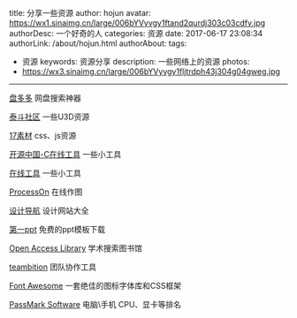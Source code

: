 title: 分享一些资源
author: hojun
avatar: https://wx1.sinaimg.cn/large/006bYVyvgy1ftand2qurdj303c03cdfv.jpg
authorDesc: 一个好奇的人
categories: 资源
date: 2017-06-17 23:08:34
authorLink: /about/hojun.html
authorAbout:
tags:
 - 资源
keywords: 资源分享
description: 一些网络上的资源
photos:
 - https://wx3.sinaimg.cn/large/006bYVyvgy1fljtrdph43j304g04gweg.jpg
---
[盘多多](http://www.panduoduo.net/) 网盘搜索神器

[泰斗社区](http://www.taidous.com/) 一些U3D资源

[17素材](http://www.17sucai.com/) css、js资源

[开源中国-C在线工具](http://tool.oschina.net/) 一些小工具

[在线工具](http://tool.lu/) 一些小工具

[ProcessOn](https://www.processon.com/) 在线作图

[设计导航](http://hao.shejidaren.com/) 设计网站大全

[第一ppt](http://www.1ppt.com/) 免费的ppt模板下载

[Open Access Library](http://www.oalib.com/) 学术搜索图书馆

[teambition](https://www.teambition.com/) 团队协作工具

[Font Awesome](http://fontawesome.dashgame.com/) 一套绝佳的图标字体库和CSS框架

[PassMark Software](https://www.videocardbenchmark.net/high_end_gpus.html) 电脑\手机 CPU、显卡等排名